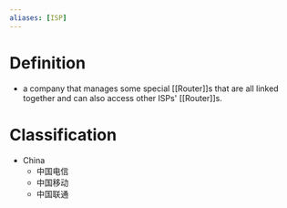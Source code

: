 ```yaml
---
aliases: [ISP]
---
```

# Definition
- a company that manages some special [[Router]]s that are all linked together and can also access other ISPs' [[Router]]s.
# Classification 
- China
	- 中国电信
	- 中国移动
	- 中国联通